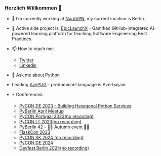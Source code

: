### Herzlich Willkommen 👋

- 🔭 I’m currently working at [NordVPN](https://nordvpn.com/), my current location is Berlin.
- 🌱 Active side project is: [EpicLaunchX](https://beta.epiclaunchx.io) - Gamified GitHub-integrated AI-powered learning platform for teaching Software Engineering Best Practices.
- 📫 How to reach me:
  * [Twitter](https://twitter.com/ShahriyarRzayev)
  * [Linkedin](https://www.linkedin.com/in/shahriyar-rzayev/)
- 💬 Ask me about Python
- Leading [AzePUG](https://t.me/azepug) - predominant language is Azerbaijani.
    
- ⚡ Conferences:
  * [PyCON DE 2023 - Building Hexagonal Python Services](https://www.youtube.com/watch?v=qCw0ySOeekA)
  * [PyBerlin April Meetup](https://tech.deliveryhero.com/event/9699/)
  * [PyCON Portugal 2023(no recording)](https://pretalx.evolutio.pt/pycon-pt-2023/talk/LA7CBV/)
  * [PyCON LT 2023(no recording)](https://pretalx.com/pycon-lt-2023/talk/P9ZKQQ/)
  * [PyBerlin 42 - 🍁🍁 Autumn event 🍁🍁](https://www.meetup.com/pyberlin/events/296945261/)
  * [FlaskCon 2023](https://www.youtube.com/watch?v=wrtCo2fBoD0)
  * [PyCON SK 2024 (no recording)](https://2024.pycon.sk/en/speakers/Shahriyar%20Rzayev.html)
  * [PyCON DE 2024](https://www.youtube.com/watch?v=wzpFKWTa0kM)
  * [Devfest Berlin 2024(no recording)](https://pretalx.com/devfest-berlin-2024/talk/738DRH/)

<!--
**ShahriyarR/ShahriyarR** is a ✨ _special_ ✨ repository because its `README.md` (this file) appears on your GitHub profile.

Here are some ideas to get you started:

- 🔭 I’m currently working on ...
- 🌱 I’m currently learning ...
- 👯 I’m looking to collaborate on ...
- 🤔 I’m looking for help with ...
- 💬 Ask me about ...
- 📫 How to reach me: ...
- 😄 Pronouns: ...
- ⚡ Fun fact: ...
-->
